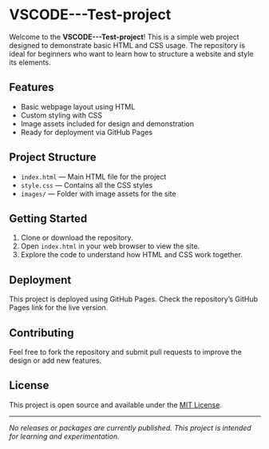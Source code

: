 # VSCODE---Test-project

Welcome to the **VSCODE---Test-project**! This is a simple web project designed to demonstrate basic HTML and CSS usage. The repository is ideal for beginners who want to learn how to structure a website and style its elements.

## Features

- Basic webpage layout using HTML
- Custom styling with CSS
- Image assets included for design and demonstration
- Ready for deployment via GitHub Pages

## Project Structure

- `index.html` — Main HTML file for the project
- `style.css` — Contains all the CSS styles
- `images/` — Folder with image assets for the site

## Getting Started

1. Clone or download the repository.
2. Open `index.html` in your web browser to view the site.
3. Explore the code to understand how HTML and CSS work together.

## Deployment

This project is deployed using GitHub Pages. Check the repository’s GitHub Pages link for the live version.

## Contributing

Feel free to fork the repository and submit pull requests to improve the design or add new features.

## License

This project is open source and available under the [MIT License](LICENSE).

---
*No releases or packages are currently published. This project is intended for learning and experimentation.*
